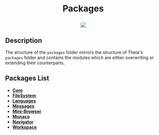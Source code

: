 # <p align="center">Packages</p>
<p align="center">
    <img src="https://img.shields.io/badge/Last_Updated-05.10.2018-blue.svg?longCache=true&style=flat-square"/>
</p>

## Description
The structure of the `packages` folder mirrors the structure of Theia's `packages` folder and
contains the modules which are either overwriting or extending their counterparts.

## Packages List
* [**Core**](core)
* [**FileSystem**](filesystem)
* [**Languages**](languages)
* [**Messages**](messages)
* [**Mini-Browser**](mini-browser)
* [**Monaco**](monaco)
* [**Navigator**](navigator)
* [**Workspace**](workspace)